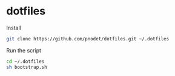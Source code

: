 # dotfiles

Install

```sh
git clone https://github.com/pnodet/dotfiles.git ~/.dotfiles
```

Run the script

```sh
cd ~/.dotfiles
sh bootstrap.sh
```
